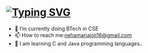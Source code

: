 # [![Typing SVG](https://readme-typing-svg.demolab.com/?lines=Hey+fellow+coders!+👩‍💻👩‍💻👨‍💻👨‍💻;I'm+Neha+Maria+Joji,+a+code+newbie+🙂🙂)](https://git.io/typing-svg)

- 🌱 I’m currently doing BTech in CSE
- 📫 How to reach me:nehamariajoji16@gmail.com
- 📖 I am learning C and Java programming languages..

<!---
Nehamariaj/Nehamariaj is a ✨ special ✨ repository because its `README.md` (this file) appears on your GitHub profile.
You can click the Preview link to take a look at your changes.
--->
